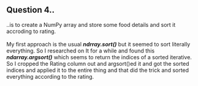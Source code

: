 <h2>
Question 4..
</h2>
..is to create a NumPy array and store some food details and sort it accroding to rating.
<br>
<br>
My first approach is the usual <b><i>ndrray.sort()</i></b> but it seemed to sort literally everything. So I researched on It for a while and found this <b><i>ndarray.argsort()</i></b> which seems to return the indices of a sorted iterative. So I cropped the Rating column out and argsort()ed it and got the sorted indices and applied it to the entire thing and that did the trick and sorted everything according to the rating.
